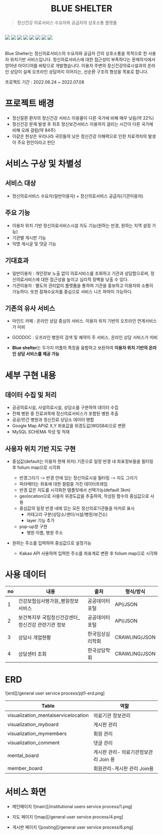 <div align=center>
    <h1>BLUE SHELTER</h1>
</div>

>정신건강 의료서비스 수요자와 공급자의 상호소통 플랫폼
> 

<div align=left>
    <br>
    <img src="https://img.shields.io/badge/Python-3776AB?style=for-the-badge&logo=Python&logoColor=white">
    <img src="https://img.shields.io/badge/html5-E34F26?style=for-the-badge&logo=html5&logoColor=white">
    <img src="https://img.shields.io/badge/css-1572B6?style=for-the-badge&logo=css3&logoColor=white">
    <img src="https://img.shields.io/badge/javascript-F7DF1E?style=for-the-badge&logo=javascript&logoColor=black">
    <img src="https://img.shields.io/badge/mysql-4479A1?style=for-the-badge&logo=mysql&logoColor=white">
    <img src="https://img.shields.io/badge/django-092E20?style=for-the-badge&logo=django&logoColor=white">
    <img src="https://img.shields.io/badge/Folium-77B829?style=for-the-badge&logo=Folium&logoColor=white">
    <img src="https://img.shields.io/badge/pandas-150458?style=for-the-badge&logo=pandas&logoColor=white">
</div>
<br>

Blue Shelter는 정신의료서비스의 수요자와 공급자 간의 상호소통을 목적으로 한 사용자 위치기반 서비스입니다. 정신의료서비스에 대한 접근성이 부족하다는 문제의식에서 얻어낸 아이디어를 바탕으로 개발했습니다. 이용자 주변의 정신건강의료시설과의 온라인 상담이 실제 오프라인 상담까지 이어지는, 선순환 구조의 형성을 목표로 합니다.

프로젝트 기간 : 2022.06.24 ~ 2022.07.08

# 프로젝트 배경

- 정신질환 환자의 정신건강 서비스 이용율이 다른 국가에 비해 매우 낮음(약 22%)
- 정신건강 문제 발생 후 최초 정신보건서비스 이용까지 걸리는 시간이 다른 국가에 비해 오래 걸림(약 84주)
- 이같은 현상은 우리나라 국민들의 낮은 정신건강 이해력으로 인한 치료격차의 발생이 주요 원인이라고 판단

# 서비스 구상 및 차별성

## 서비스 대상

- 정신의료서비스 수요자(일반이용자) + 정신의료서비스 공급자(기관이용자)

## 주요 기능

- 이용자 위치 기반 정신의료서비스시설 지도 기능(원하는 반경, 원하는 지역 설정 가능)
- 기관별 게시판 기능
- 익명 게시글 및 댓글 기능

## 기대효과

- 일반이용자 : 개인정보 노출 없이 의료서비스를 조회하고 기관과 상담함으로써, 정신의료서비스에 대한 접근성을 높이고 심리적 장벽을 낮출 수 있다.
- 기관이용자 : 별도의 관리없이 플랫폼을 통하여 기관을 홍보하고 이용자와 소통이 가능하다. 또한 잠재수요자를 중심으로 서비스 니즈 파악이 가능하다.

## 기존의 유사 서비스

- 마인드 카페 : 온라인 상담 중심의 서비스. 이용자 위치 기반의 오프라인 연계서비스가 미비
- GOODOC : 오프라인 병원의 검색 및 예약이 주 서비스. 온라인 상담 서비스가 미비

- **Blue shelter**는 두가지 어플의 특징을 융합하고 보완하여 **이용자 위치 기반의 온라인 상담 서비스를 제공 가능**

# 세부 구현 내용

## 데이터 수집 및 처리

- 공공의료시설, 사설의료시설, 상담소를 구분하여 데이터 수집
- 전체 병원 중 진료과목에 정신의료서비스가 포함된 병원 추출
- 공공/민간 병원과 정신진료 상담소 데이터 병합
- Google Map API로 X,Y 좌표값을 위경도값(WGS84)으로 변환
- MySQL SCHEMA 작성 및 적재

## 사용자 위치 기반 지도 구현

- 중심값(default는 이용자 현재 위치) 기준으로 일정 반경 내 좌표정보들을 필터링 후 folium map으로 시각화
    - 반경그리기 -> 반경 안에 있는 정신의료시설 필터링 -> 지도 그리기
    - 파라메터는 좌표에 대한 컬럼을 가진 데이터프레임
    - 반경 값은 지도를 시각화한 템플릿에서 선택가능(default 3km)
    - geolocation으로 사용자 위경도값을 추출하여, 작성된 함수의 중심값으로 사용
    - 중심값의 일정 반경 내에 있는 모든 정신의료기관들을 마커로 표시
        - 카테고리 구분(상담소/센터/시설/병원/보건소)
        - layer 기능 추가
    - pop-up창 구현
        - 병원 이름, 병원 주소
  
- 원하는 주소를 입력하여 중심값으로 설정가능
  - Kakao API 사용하여 입력한 주소를 좌표계로 변환 후 folium map으로 시각화


# 사용 데이터

| no | 내용 | 출처 | 형식/방식 |
| --- | --- | --- | --- |
| 1 | 건강보험심사평가원_병원정보서비스 | 공공데이터포털 | API/JSON |
| 2 | 보건복지부 국립정신건강센터_정신건강 관련기관 정보 | 공공데이터포털 | API/JSON |
| 3 | 상담사 개업현황 | 한국임상심리학회 | CRAWLING/JSON |
| 4 | 상담센터 조회 | 한국상담학회 | CRAWLING/JSON |

# ERD
![erd][/general user service process/pjt1-erd.png]

| Table | 역할 |
| --- | --- |
| visualization_mentalservicelocation | 의료기관 정보관리 |
| visualization_myboard | 게시판 관리 |
| visualization_mymembers | 회원 관리 |
| visualization_comment | 댓글 관리 |
| mental_board | 게시판 관리- 의료기관정보관리 Join 용 |
| member_board | 회원관리-게시판 관리 Join용 |

# 서비스 화면
- 메인페이지
![main][/institutional users service process/1.png]

- 지도 페이지
![map][/general user service process/4.png]

- 게시판 페이지
![posting][/general user service process/6.png]

